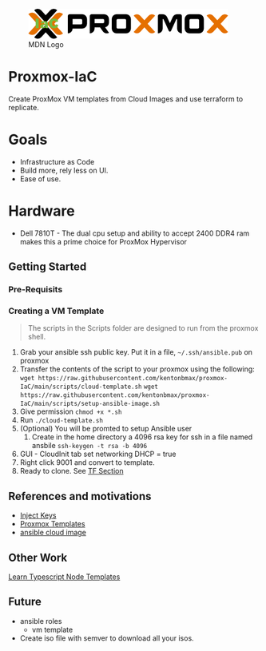 <figure>
  <img
  src="assets/proxmos.png"
  alt="ProxMox Blueprints">
  <figcaption>MDN Logo</figcaption>
</figure>

# Proxmox-IaC
Create ProxMox VM templates from Cloud Images and use terraform to replicate. 

# Goals
- Infrastructure as Code
- Build more, rely less on UI.
- Ease of use. 

# Hardware
- Dell 7810T - The dual cpu setup and ability to accept 2400 DDR4 ram makes this a prime choice for ProxMox Hypervisor

## Getting Started

### Pre-Requisits

### Creating a VM Template
> The scripts in the Scripts folder are designed to run from the proxmox shell.
1. Grab your ansible ssh public key. Put it in a file, `~/.ssh/ansible.pub` on proxmox
1. Transfer the contents of the script to your proxmox using the following:
   `wget https://raw.githubusercontent.com/kentonbmax/proxmox-IaC/main/scripts/cloud-template.sh`
   `wget https://raw.githubusercontent.com/kentonbmax/proxmox-IaC/main/scripts/setup-ansible-image.sh`
1. Give permission `chmod +x *.sh`
1. Run `./cloud-template.sh`
1. (Optional) You will be promted to setup Ansible user
   1. Create in the home directory a 4096 rsa key for ssh in a file named ansbile `ssh-keygen -t rsa -b 4096`
1. GUI - CloudInit tab set networking DHCP = true
1. Right click 9001 and convert to template. 
1. Ready to clone. See [TF Section](tf/README.md)

   
   
## References and motivations
- [Inject Keys](https://www.cyberciti.biz/faq/how-to-add-ssh-public-key-to-qcow2-linux-cloud-images-using-virt-sysprep/)
- [Proxmox Templates](https://pve.proxmox.com/wiki/VM_Templates_and_Clones)
- [ansible cloud image](https://ronamosa.io/docs/engineer/LAB/proxmox-cloudinit/)

## Other Work
[Learn Typescript Node Templates](https://learntnt.com)

## Future

* ansible roles   
   * vm template
* Create iso file with semver to download all your isos. 



